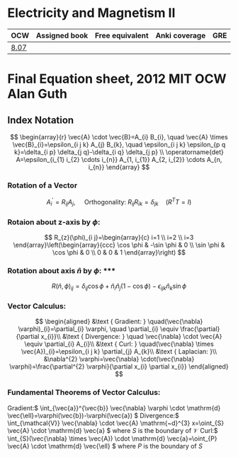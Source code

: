 

# Electricity and Magnetism II

| OCW    | Assigned book       | Free equivalent | Anki coverage | GRE   |
| ------- | ------------- | ------------------- | --------------- | ------------- |
|[8.07](https://ocw.mit.edu/courses/physics/8-07-electromagnetism-ii-fall-2012/)|

# Final Equation sheet, 2012 MIT OCW Alan Guth

## Index Notation


$$
\begin{array}{r}
\vec{A} \cdot \vec{B}=A_{i} B_{i}, \quad \vec{A} \times \vec{B}_{i}=\epsilon_{i j k} A_{j} B_{k}, \quad \epsilon_{i j k} \epsilon_{p q k}=\delta_{i p} \delta_{j q}-\delta_{i q} \delta_{j p} \\
\operatorname{det} A=\epsilon_{i_{1} i_{2} \cdots i_{n}} A_{1, i_{1}} A_{2, i_{2}} \cdots A_{n, i_{n}}
\end{array}
$$

### Rotation of a Vector 

$$
A_{i}^{\prime}=R_{i j} A_{j}, \quad \text { Orthogonality: } R_{i j} R_{i k}=\delta_{j k} \quad\left(R^{T} T=I\right)
$$

### Rotaion about z-axis by $\phi$:

$$
R_{z}(\phi)_{i j}=\begin{array}{c}
i=1 \\
i=2 \\
i=3
\end{array}\left(\begin{array}{ccc}
\cos \phi & -\sin \phi & 0 \\
\sin \phi & \cos \phi & 0 \\
0 & 0 & 1
\end{array}\right)
$$

### Rotation about axis $\hat n$ by $\phi$: ***

$$
R(\hat{n}, \phi)_{i j}=\delta_{i j} \cos \phi+\hat{n}_{i} \hat{n}_{j}(1-\cos \phi)-\epsilon_{i j k} \hat{n}_{k} \sin \phi
$$

### Vector Calculus:

$$
\begin{aligned}
&\text { Gradient: } \quad(\vec{\nabla} \varphi)_{i}=\partial_{i} \varphi, \quad \partial_{i} \equiv \frac{\partial}{\partial x_{i}}\\
&\text { Divergence: } \quad \vec{\nabla} \cdot \vec{A} \equiv \partial_{i} A_{i}\\
&\text { Curl: } \quad(\vec{\nabla} \times \vec{A})_{i}=\epsilon_{i j k} \partial_{j} A_{k}\\
&\text { Laplacian: }\\
&\nabla^{2} \varphi=\vec{\nabla} \cdot(\vec{\nabla} \varphi)=\frac{\partial^{2} \varphi}{\partial x_{i} \partial x_{i}}
\end{aligned}
$$
### Fundamental Theorems of Vector Calculus:
Gradient:$
\int_{\vec{a}}^{\vec{b}} \vec{\nabla} \varphi \cdot \mathrm{d} \vec{\ell}=\varphi(\vec{b})-\varphi(\vec{a})
$
Divergence:$
\int_{\mathcal{V}} \vec{\nabla} \cdot \vec{A} \mathrm{~d}^{3} x=\oint_{S} \vec{A} \cdot \mathrm{d} \vec{a}
$
where $S$ is the boundary of $\mathcal{V}$
Curl:$
\int_{S}(\vec{\nabla} \times \vec{A}) \cdot \mathrm{d} \vec{a}=\oint_{P} \vec{A} \cdot \mathrm{d} \vec{\ell}
$
where $P$ is the boundary of $S$
